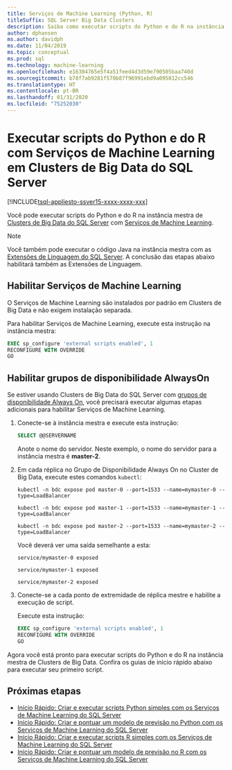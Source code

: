 ```yaml
---
title: Serviços de Machine Learning (Python, R)
titleSuffix: SQL Server Big Data Clusters
description: Saiba como executar scripts do Python e do R na instância mestra de Clusters de Big Data do SQL Server com Serviços de Machine Learning.
author: dphansen
ms.author: davidph
ms.date: 11/04/2019
ms.topic: conceptual
ms.prod: sql
ms.technology: machine-learning
ms.openlocfilehash: e16304765e5f4a51feed4d3d59e790505baa740d
ms.sourcegitcommit: b78f7ab9281f570b87f96991ebd9a095812cc546
ms.translationtype: HT
ms.contentlocale: pt-BR
ms.lasthandoff: 01/31/2020
ms.locfileid: "75252030"
---
```

# <a name="run-python-and-r-scripts-with-machine-learning-services-on-sql-server-big-data-clusters"></a>Executar scripts do Python e do R com Serviços de Machine Learning em Clusters de Big Data do SQL Server

[!INCLUDE[tsql-appliesto-ssver15-xxxx-xxxx-xxx](../includes/tsql-appliesto-ssver15-xxxx-xxxx-xxx.md)]

Você pode executar scripts do Python e do R na instância mestra de [Clusters de Big Data do SQL Server](big-data-cluster-overview.md) com [Serviços de Machine Learning](../advanced-analytics/index.yml).

> [!NOTE]
> Você também pode executar o código Java na instância mestra com as [Extensões de Linguagem do SQL Server](../language-extensions/language-extensions-overview.md). A conclusão das etapas abaixo habilitará também as Extensões de Linguagem.

## <a name="enable-machine-learning-services"></a>Habilitar Serviços de Machine Learning

O Serviços de Machine Learning são instalados por padrão em Clusters de Big Data e não exigem instalação separada.

Para habilitar Serviços de Machine Learning, execute esta instrução na instância mestra:

```sql
EXEC sp_configure 'external scripts enabled', 1
RECONFIGURE WITH OVERRIDE
GO
```

## <a name="enable-always-on-availability-groups"></a>Habilitar grupos de disponibilidade AlwaysOn

Se estiver usando Clusters de Big Data do SQL Server com [grupos de disponibilidade Always On](../database-engine/availability-groups/windows/overview-of-always-on-availability-groups-sql-server.md), você precisará executar algumas etapas adicionais para habilitar Serviços de Machine Learning.

1. Conecte-se à instância mestra e execute esta instrução:

    ```sql
    SELECT @@SERVERNAME
    ```

    Anote o nome do servidor. Neste exemplo, o nome do servidor para a instância mestra é **master-2**.

1. Em cada réplica no Grupo de Disponibilidade Always On no Cluster de Big Data, execute estes comandos `kubectl`:

    ```
    kubectl -n bdc expose pod master-0 --port=1533 --name=mymaster-0 --type=LoadBalancer

    kubectl -n bdc expose pod master-1 --port=1533 --name=mymaster-1 --type=LoadBalancer

    kubectl -n bdc expose pod master-2 --port=1533 --name=mymaster-2 --type=LoadBalancer
    ```

    Você deverá ver uma saída semelhante a esta:
    
    ```
    service/mymaster-0 exposed

    service/mymaster-1 exposed

    service/mymaster-2 exposed
    ```

1. Conecte-se a cada ponto de extremidade de réplica mestre e habilite a execução de script.

    Execute esta instrução:

    ```sql
    EXEC sp_configure 'external scripts enabled', 1
    RECONFIGURE WITH OVERRIDE
    GO
    ```

Agora você está pronto para executar scripts do Python e do R na instância mestra de Clusters de Big Data. Confira os guias de início rápido abaixo para executar seu primeiro script.

## <a name="next-steps"></a>Próximas etapas

+ [Início Rápido: Criar e executar scripts Python simples com os Serviços de Machine Learning do SQL Server](../advanced-analytics/tutorials/quickstart-python-create-script.md)
+ [Início Rápido: Criar e pontuar um modelo de previsão no Python com os Serviços de Machine Learning do SQL Server](../advanced-analytics/tutorials/quickstart-python-train-score-model.md)
+ [Início Rápido: Criar e executar scripts R simples com os Serviços de Machine Learning do SQL Server](../advanced-analytics/tutorials/quickstart-r-create-script.md)
+ [Início Rápido: Criar e pontuar um modelo de previsão no R com os Serviços de Machine Learning do SQL Server](../advanced-analytics/tutorials/quickstart-r-train-score-model.md)
